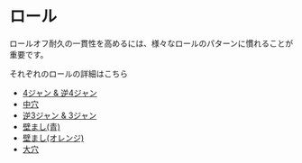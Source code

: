 # ロール

ロールオフ耐久の一貫性を高めるには、様々なロールのパターンに慣れることが重要です。

それぞれのロールの詳細はこちら

* [4ジャン & 逆4ジャン](./easy-4.md)
* [中穴](./isolated-duo.md)
* [逆3ジャン & 3ジャン](./closed-open-open-closed.md)
* [壁まし(青)](./pillar-trench.md)
* [壁まし(オレンジ)](./5-waller.md)
* [大穴](./grand-canyon.md)
